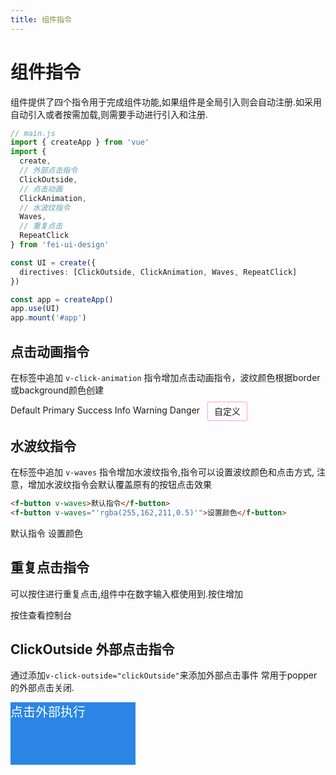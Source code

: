 ```yaml
---
title: 组件指令
---
```


<card>

# 组件指令

组件提供了四个指令用于完成组件功能,如果组件是全局引入则会自动注册.如采用自动引入或者按需加载,则需要手动进行引入和注册.

```typescript
// main.js
import { createApp } from 'vue'
import {
  create,
  // 外部点击指令
  ClickOutside,
  // 点击动画
  ClickAnimation,
  // 水波纹指令
  Waves,
  // 重复点击
  RepeatClick
} from 'fei-ui-design'

const UI = create({
  directives: [ClickOutside, ClickAnimation, Waves, RepeatClick]
})

const app = createApp()
app.use(UI)
app.mount('#app')
```

## 点击动画指令

在标签中追加 `v-click-animation` 指令增加点击动画指令，波纹颜色根据border或background颜色创建

<div class="demo-button">
  <f-button>Default</f-button>
  <f-button type="primary">Primary</f-button>
  <f-button type="success">Success</f-button>
  <f-button type="info">Info</f-button>
  <f-button type="warning">Warning</f-button>
  <f-button type="danger">Danger</f-button>
  <span style="border: 1px solid #ffa2d3; 
          padding: 6px 10px;margin: 0 8px;border-radius: 2px;vertical-align: middle;"
        v-click-animation>自定义</span>
</div>

## 水波纹指令

在标签中追加 `v-waves` 指令增加水波纹指令,指令可以设置波纹颜色和点击方式, 注意，增加水波纹指令会默认覆盖原有的按钮点击效果

```html
<f-button v-waves>默认指令</f-button>
<f-button v-waves="'rgba(255,162,211,0.5)'">设置颜色</f-button>
```

<div class="demo-button mt-10">
  <f-button v-waves>默认指令</f-button>
  <f-button v-waves="'rgba(255,162,211,0.5)'">设置颜色</f-button>
</div>

## 重复点击指令

可以按住进行重复点击,组件中在数字输入框使用到.按住增加

<div class="demo-button">
  <f-button v-repeat-click="repeatClick">按住查看控制台</f-button>
</div>

## ClickOutside 外部点击指令

通过添加`v-click-outside="clickOutside"`来添加外部点击事件 常用于popper的外部点击关闭.

<div class="demo-button">
  <div v-click-outside="clickOutside" flex="main:center cross:center"
        style="width: 200px;height:100px;background: #2a85e4;color:#fff;font-size: 20px;">
    点击外部执行
  </div>
</div>

<script lang="ts" setup>
const repeatClick = ()=> console.log('不断执行点击事件...')
const clickOutside = ()=> console.log('点击外部...')
</script>

</card>

